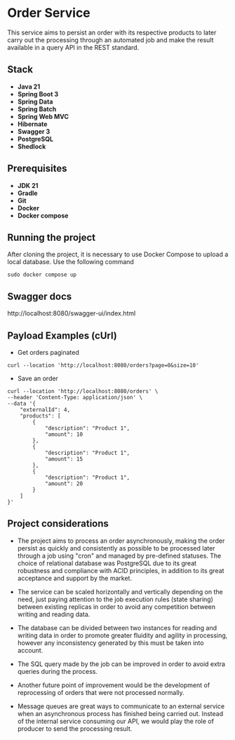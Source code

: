# Order Service

This service aims to persist an order with its respective products to later carry out the processing through an automated job and make the result available in a query API in the REST standard.

## Stack
* **Java 21**
* **Spring Boot 3**
* **Spring Data**
* **Spring Batch**
* **Spring Web MVC**
* **Hibernate**
* **Swagger 3**
* **PostgreSQL**
* **Shedlock**

## Prerequisites
* **JDK 21**
* **Gradle**
* **Git**
* **Docker**
* **Docker compose**

## Running the project
After cloning the project, it is necessary to use Docker Compose to upload a local database. Use the following command
```
sudo docker compose up
```

## Swagger docs
http://localhost:8080/swagger-ui/index.html

## Payload Examples (cUrl)

* Get orders paginated
```
curl --location 'http://localhost:8080/orders?page=0&size=10'
```
* Save an order
```
curl --location 'http://localhost:8080/orders' \
--header 'Content-Type: application/json' \
--data '{
    "externalId": 4,
    "products": [
        {
            "description": "Product 1",
            "amount": 10
        },
        {
            "description": "Product 1",
            "amount": 15
        },
        {
            "description": "Product 1",
            "amount": 20
        }
    ]
}'
```
## Project considerations

* The project aims to process an order asynchronously, making the order persist as quickly and consistently as possible to be processed later through a job using "cron" and managed by pre-defined statuses. The choice of relational database was PostgreSQL due to its great robustness and compliance with ACID principles, in addition to its great acceptance and support by the market.


* The service can be scaled horizontally and vertically depending on the need, just paying attention to the job execution rules (state sharing) between existing replicas in order to avoid any competition between writing and reading data.


* The database can be divided between two instances for reading and writing data in order to promote greater fluidity and agility in processing, however any inconsistency generated by this must be taken into account.


* The SQL query made by the job can be improved in order to avoid extra queries during the process.


* Another future point of improvement would be the development of reprocessing of orders that were not processed normally.


* Message queues are great ways to communicate to an external service when an asynchronous process has finished being carried out. Instead of the internal service consuming our API, we would play the role of producer to send the processing result.